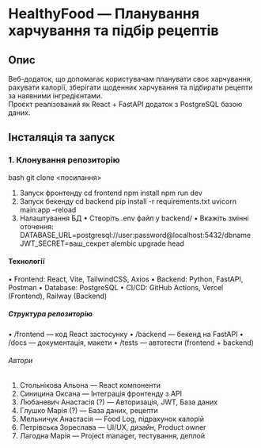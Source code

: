 #  HealthyFood — Планування харчування та підбір рецептів

## Опис
Веб-додаток, що допомагає користувачам планувати своє харчування, рахувати калорії, зберігати щоденник харчування та підбирати рецепти за наявними інгредієнтами.  
Проєкт реалізований як React + FastAPI додаток з PostgreSQL базою даних.

## Інсталяція та запуск

### 1. Клонування репозиторію
bash
git clone <посилання>
1.  Запуск фронтенду
cd frontend
npm install
npm run dev
3.  Запуск бекенду
cd backend
pip install -r requirements.txt
uvicorn main:app –reload
4.  Налаштування БД
•  Створіть .env файл у backend/
•  Вкажіть змінні оточення:
DATABASE_URL=postgresql://user:password@localhost:5432/dbname
JWT_SECRET=ваш_секрет
alembic upgrade head

#### Технології
•  Frontend: React, Vite, TailwindCSS, Axios
•  Backend: Python, FastAPI, Postman
•  Database: PostgreSQL
•  CI/CD: GitHub Actions, Vercel (Frontend), Railway (Backend)

##### Структура репозиторію
•  /frontend — код React застосунку
•  /backend — бекенд на FastAPI
•  /docs — документація, макети
•  /tests — автотести (frontend + backend)

###### Автори
1. Стольнікова Альона — React компоненти
2.  Синицина Оксана — Інтеграція фронтенду з API
3.  Любаневич Анастасія (?) — Авторизація, JWT, База даних
4.  Глушко Марія (?) — База даних, рецепти
5.  Мельничук Анастасія — Food Log, підрахунок калорій
6.  Петрівська Зореслава — UI/UX, дизайн, Product owner
7.  Лагодна Марія — Project manager, тестування, деплой
